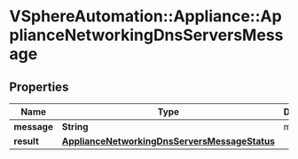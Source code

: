 # VSphereAutomation::Appliance::ApplianceNetworkingDnsServersMessage

## Properties
Name | Type | Description | Notes
------------ | ------------- | ------------- | -------------
**message** | **String** | message | 
**result** | [**ApplianceNetworkingDnsServersMessageStatus**](ApplianceNetworkingDnsServersMessageStatus.md) |  | 


